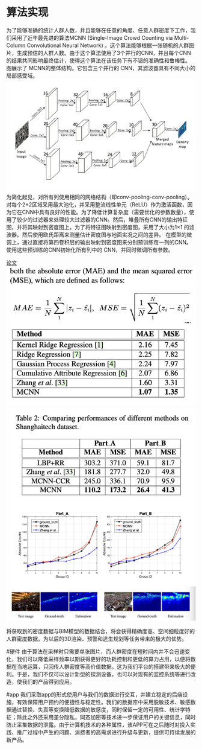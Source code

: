 # 算法实现

为了能够准确的统计人群人数，并且能够在任意的角度、任意人群密度下工作，我们采用了近年最先进的算法MCNN (Single-Image Crowd Counting via Multi-Column Convolutional Neural Network) 。这个算法能够根据一张随机的人群图片，生成预估的人群人数。由于这个算法使用了3个并行的CNN，并且每个CNN的结果共同影响最终估计，使得这个算法在该任务下有不错的准确性和鲁棒性。
图展示了 MCNN的整体结构。它包含三个并行的 CNN，其滤波器具有不同大小的局部感受域。![Alt text](<截屏2023-10-14 17.08.35.png>)
为简化起见，对所有列使用相同的网络结构（即conv-pooling-conv-pooling）。对每个2×2区域采用最大池化，并采用整流线性单元（ReLU）作为激活函数，因为它在CNN中具有良好的性能。为了降低计算复杂度（需要优化的参数数量），使用了较少的过滤器来处理较大过滤器的CNN。然后，堆叠所有CNN的输出特征图，并将其映射到密度图上。为了将特征图映射到密度图，采用了大小为1×1 的滤波器。然后使用欧氏距离来测量估计密度图与地面实况之间的差异。
在模型的微调上，通过直接将第四卷积层的输出映射到密度图来分别预训练每一列的CNN。使用这些预训练的CNN初始化所有列中的 CNN，并同时微调所有参数。

[论文](https://openaccess.thecvf.com/content_cvpr_2016/papers/Zhang_Single-Image_Crowd_Counting_CVPR_2016_paper.pdf)
![Alt text](<截屏2023-10-14 17.01.58.png>)
![Alt text](<截屏2023-10-14 16.56.45.png>)
![Alt text](<截屏2023-10-14 16.56.57.png>)
![Alt text](<截屏2023-10-14 16.57.14.png>)

将获取到的密度数据与BIM模型的数据结合，将会获得精确度高、空间细粒度好的人群密度数据。为以后的3D渲染、预警和逃生规划等任务带来的极大的优势。

#硬件
由于算法在采样时只需要单张图片，而人群密度在短时间内并不会迅速变化，我们可以降低采样频率以期获得更好的功耗控制和更低的算力占用，以便将数据在当地运算，只回传人群密度等高价值数据。这为我们平台的搭建带来极大的便利。于是，我们不仅可以设计新型的探测设备，也可以对现有的监控系统等进行改造，使我们的产品得到应用。

#app
我们采取app的形式使用户与我们的数据进行交互，并建立稳定的后端设施，有效保障用户预约的便捷性与稳定性。我们的数据库中采用脱敏技术、敏感数据通过替换、失真等变换降低数据的敏感度，同时保留一定的可用性、统计学特征；除此之外还采用差分隐私，同态加密等技术进一步保证用户的关键信息，同时防止采集数据的泄露。由于计算机技术的各种属性，该APP可在之后随时对投入实践、推广过程中产生的问题、消费者的高需求进行升级与更新，提供可持续发展的新产品。

